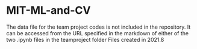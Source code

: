 # MIT-ML-and-CV
The data file for the team project codes is not included in the repository. It can be accessed from the URL specified in the markdown of either of the two .ipynb files in the teamproject folder
Files created in 2021.8
